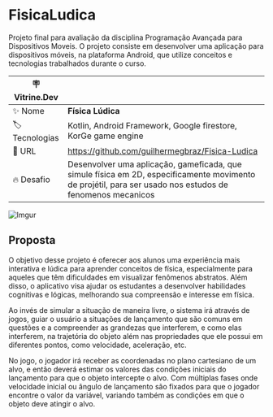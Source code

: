 # FisicaLudica
Projeto final para avaliação da disciplina Programação Avançada para Dispositivos Moveis. O projeto consiste em desenvolver uma aplicação para dispositivos móveis, na plataforma Android, que utilize conceitos e tecnologias trabalhados durante o curso.

| :placard: Vitrine.Dev |     |
| -------------  | --- |
| :sparkles: Nome        | **Física Lúdica**
| :label: Tecnologias | Kotlin, Android Framework, Google firestore, KorGe game engine
| :rocket: URL         | https://github.com/guilhermegbraz/Fisica-Ludica
| :fire: Desafio     | Desenvolver uma aplicação, gameficada, que simule física em 2D, especificamente movimento de projétil, para ser usado nos estudos de fenomenos mecanicos

<!-- Inserir imagem com a #vitrinedev ao final do link -->
![Imgur](https://imgur.com/a/BSZtXPu#vitrinedev)


## Proposta
  O objetivo desse projeto é oferecer aos alunos uma experiência mais interativa e lúdica para
aprender conceitos de física, especialmente para aqueles que têm dificuldades em visualizar
fenômenos abstratos. Além disso, o aplicativo visa ajudar os estudantes a desenvolver habilidades
cognitivas e lógicas, melhorando sua compreensão e interesse em física.

  Ao invés de simular a situação de maneira livre, o sistema irá através de jogos, guiar o
usuário a situações de lançamento que são comuns em questões e a compreender as grandezas que
interferem, e como elas interferem, na trajetória do objeto além nas propriedades que ele possui em
diferentes pontos, como velocidade, aceleração, etc.

  No jogo, o jogador irá receber as coordenadas no plano cartesiano de um alvo, e então
deverá estimar os valores das condições iniciais do lançamento para que o objeto intercepte o alvo.
Com múltiplas fases onde velocidade inicial ou ângulo de lançamento são fixados para que o
jogador encontre o valor da variável, variando também as condições em que o objeto deve atingir o
alvo.



